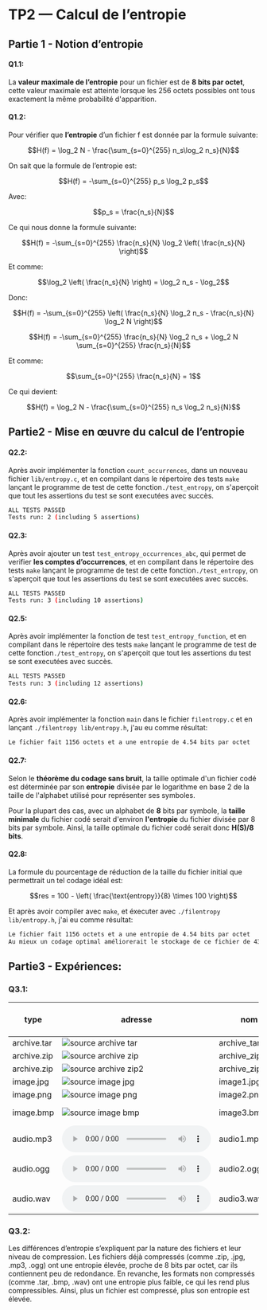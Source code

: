 # TP2 — Calcul de l’entropie

## Partie 1 - Notion d’entropie

#### Q1.1:
La **valeur maximale de l’entropie** pour un fichier est de **8 bits par octet**, cette valeur maximale est atteinte lorsque les 256 octets possibles ont tous exactement la même probabilité d'apparition.

#### Q1.2:

Pour vérifier que **l’entropie** d’un fichier f est donnée par la formule suivante:

```math
H(f) = \log_2 N - \frac{\sum_{s=0}^{255} n_s\log_2 n_s}{N}
```
On sait que la formule de l’entropie est:

```math
H(f) = -\sum_{s=0}^{255} p_s \log_2 p_s
```
Avec:
```math
p_s = \frac{n_s}{N}
```
Ce qui nous donne la formule suivante:

```math
H(f) = -\sum_{s=0}^{255} \frac{n_s}{N} \log_2 \left( \frac{n_s}{N} \right)
```
Et comme:
```math
\log_2 \left( \frac{n_s}{N} \right) = \log_2 n_s - \log_2
```
Donc:
```math
H(f) = -\sum_{s=0}^{255} \left( \frac{n_s}{N} \log_2 n_s - \frac{n_s}{N} \log_2 N \right)
```
```math
H(f) = -\sum_{s=0}^{255} \frac{n_s}{N} \log_2 n_s + \log_2 N \sum_{s=0}^{255} \frac{n_s}{N}
```
Et comme:

```math
\sum_{s=0}^{255} \frac{n_s}{N} = 1
```
Ce qui devient:

```math
H(f) = \log_2 N - \frac{\sum_{s=0}^{255} n_s \log_2 n_s}{N}
```


## Partie2 - Mise en œuvre du calcul de l’entropie

#### Q2.2:
Après avoir implémenter la fonction `count_occurrences`, dans un nouveau fichier `lib/entropy.c`, et en compilant dans le répertoire des tests `make` lançant le programme de test de cette fonction`./test_entropy`, on s'aperçoit que tout les assertions du test se sont executées avec succès.

```bash
ALL TESTS PASSED
Tests run: 2 (including 5 assertions)
```

#### Q2.3:
Après avoir ajouter un test `test_entropy_occurrences_abc`, qui permet de verifier **les comptes d’occurrences**, et en compilant dans le répertoire des tests `make` lançant le programme de test de cette fonction`./test_entropy`, on s'aperçoit que tout les assertions du test se sont executées avec succès.

```bash
ALL TESTS PASSED
Tests run: 3 (including 10 assertions)
```

#### Q2.5:
Après avoir implémenter la fonction de test `test_entropy_function`, et en compilant dans le répertoire des tests `make` lançant le programme de test de cette fonction`./test_entropy`, on s'aperçoit que tout les assertions du test se sont executées avec succès.

```bash
ALL TESTS PASSED
Tests run: 3 (including 12 assertions)
```

#### Q2.6:

Après avoir implémenter la fonction `main` dans le fichier `filentropy.c` et en lançant `./filentropy lib/entropy.h`, j'au eu comme résultat:

```bash
Le fichier fait 1156 octets et a une entropie de 4.54 bits par octet
```

#### Q2.7:

Selon le **théorème du codage sans bruit**, la taille optimale d'un fichier codé est déterminée par son **entropie** divisée par le logarithme en base 2 de la taille de l'alphabet utilisé pour représenter ses symboles. 

Pour la plupart des cas, avec un alphabet de **8** bits par symbole, la **taille minimale** du fichier codé serait d'environ **l'entropie** du fichier divisée par 8 bits par symbole. Ainsi, la taille optimale du fichier codé serait donc **H(S)/8 bits**.

#### Q2.8:

La formule du pourcentage de réduction de la taille du fichier initial que permettrait un tel codage idéal est:

```math
res = 100 - \left( \frac{\text{entropy}}{8} \times 100 \right)
```
Et après avoir compiler avec `make`, et éxecuter avec `./filentropy lib/entropy.h`, j'ai eu comme résultat:

```bash
Le fichier fait 1156 octets et a une entropie de 4.54 bits par octet
Au mieux un codage optimal améliorerait le stockage de ce fichier de 43 %
```

## Partie3 - Expériences:


### Q3.1:

|type       | adresse  |   nom    | taille ( octets)  |  entropie (bits / octet) |
|---        | ---      | ---      | ---      |---        |
|archive.tar    |   ![ source archive tar ](https://gitlab.com/bnb2002436/gitlab)     |     archive_tar.tar     |   4 208 640       |       4.93   |
|archive.zip    |   ![ source archive zip ](https://gitlab.com/mrymakr/doxy-runner)  |  archive_zip.zip      |  170 358     |   7.99       |
|  archive.zip  |  ![ source archive zip2 ](https://github.com/nashsu/FreeAskInternet)  |  archive_zip2.zip  |  28 070  |  7.95  |
| image.jpg  |  ![source image jpg ](https://commons.wikimedia.org/wiki/Main_Page#/media/File:Eucomis_kuiflelie._07-06-2023._(d.j.b).jpg)  |  image1.jpg  | 7 375 183 | 7.98 |
| image.png  |  ![source image png ](https://icon-icons.com/fr/icone/fichier-extension-png/78612)  |  image2.png  |  5 846  |  7.55  |
| image.bmp  |  ![source image bmp ](https://commons.wikimedia.org/wiki/Main_Page#/media/File:Eucomis_kuiflelie._07-06-2023._(d.j.b).jpg)  |  image3.bmp  |  33 253 336  |  7.35  |
|  audio.mp3  |  ![source audio mp3 ](https://commons.wikimedia.org/wiki/File:An_audio_recording_of_an_Australian_Raven_(Corvus_coronoides).wav)  | audio1.mp3  |136 121  |  7.96  |
|  audio.ogg  |  ![source audio ogg ](https://commons.wikimedia.org/wiki/File:Audio_H%C3%B6rbild_Grillenzirpen_-_nachts_um_3_im_F%C3%B6hrenwald_M%C3%B6dling.ogg)  |audio2.ogg  |  387 342  |  7.95  |
|  audio.wav  |  ![source audio wav ](https://commons.wikimedia.org/wiki/File:An_audio_recording_of_an_Australian_Raven_(Corvus_coronoides).wav)  |  audio3.wav  |  1 076 188  |  6.90  |

### Q3.2:

Les différences d’entropie s’expliquent par la nature des fichiers et leur niveau de compression. Les fichiers déjà compressés (comme .zip, .jpg, .mp3, .ogg) ont une entropie élevée, proche de 8 bits par octet, car ils contiennent peu de redondance. En revanche, les formats non compressés (comme .tar, .bmp, .wav) ont une entropie plus faible, ce qui les rend plus compressibles. Ainsi, plus un fichier est compressé, plus son entropie est élevée.
